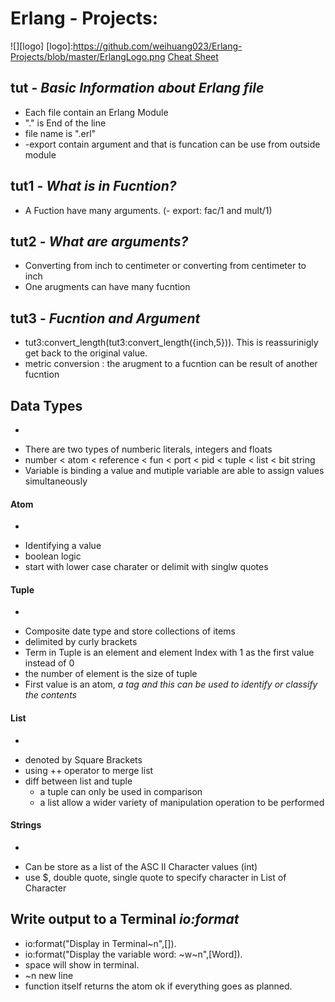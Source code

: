 # Erlang - Projects:
![][logo]
[logo]:https://github.com/weihuang023/Erlang-Projects/blob/master/ErlangLogo.png 
[Cheat Sheet](https://github.com/weihuang023/Erlang-Projects/blob/master/CheatSheet.jpg)

## tut - _Basic Information about Erlang file_
* Each file contain an Erlang Module
* "." is End of the line
* file name is ".erl"
* -export contain argument and that is funcation can be use from outside module

## tut1 - _What is in Fucntion?_
* A Fuction have many arguments. (- export: fac/1 and mult/1)

## tut2 - _What are arguments?_
* Converting from inch to centimeter or converting from centimeter to inch
* One arugments can have many fucntion 

## tut3 - _Fucntion and Argument_
* tut3:convert_length(tut3:convert_length({inch,5})). This is reassurinigly get back to the original value.
* metric conversion : the arugment to a fucntion can be result of another fucntion

## Data Types
-
* There are two types of  numberic literals, integers and floats
* number < atom < reference < fun < port < pid < tuple < list < bit string
* Variable is binding a value and mutiple variable are able to assign values simultaneously 

#### Atom
-
* Identifying a value 
* boolean logic 
* start with lower case charater or delimit with singlw quotes

#### Tuple 
-
* Composite date type and store collections of items
* delimited by curly brackets
* Term in Tuple is an element and element Index with 1 as the first value instead of 0
* the number of element is the size of tuple
* First value is an atom, _a tag and this can be used to identify or classify the contents_

#### List
-
* denoted by Square Brackets
* using ++ operator to merge list 
* diff between list and tuple
  + a tuple can only be used in comparison
  + a list allow a wider variety of manipulation operation to be performed

#### Strings
-
* Can be store as a list of the ASC II Character values (int)
* use $, double quote, single quote to specify character in List of Character

## Write output to a Terminal _io:format_
* io:format("Display in Terminal~n",[]).
* io:format("Display the variable word: ~w~n",[Word]).
* space will show in terminal.
* ~n new line
* function itself returns the atom ok if everything goes as planned.



